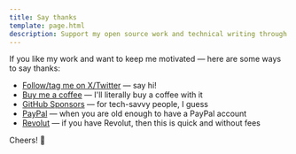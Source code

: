 ```yaml
---
title: Say thanks
template: page.html
description: Support my open source work and technical writing through various platforms - Buy Me a Coffee, GitHub Sponsors, PayPal, and more.
---
```


If you like my work and want to keep me motivated — here are some ways to say thanks:

- [Follow/tag me on X/Twitter](https://twitter.com/amureki) — say hi!
- [Buy me a coffee](https://buymeacoffee.com/amureki) — I'll literally buy a coffee with it
- [GitHub Sponsors](https://github.com/sponsors/amureki) — for tech-savvy people, I guess
- [PayPal](https://www.paypal.com/paypalme/amubase) — when you are old enough to have a PayPal account
- [Revolut](https://revolut.me/amureki) — if you have Revolut, then this is quick and without fees

Cheers! 🍻
